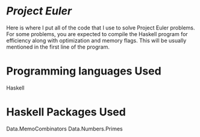 *Project Euler*
================================

Here is where I put all of the code that I use to solve Project Euler problems. For some problems, you are expected to compile the Haskell program for efficiency along with optimization and memory flags. This will be usually mentioned in the first line of the program. 

Programming languages Used
================================

Haskell

Haskell Packages Used
================================

Data.MemoCombinators
Data.Numbers.Primes

